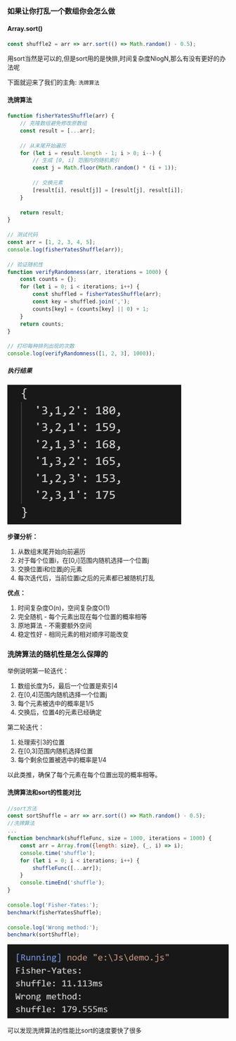 ### 如果让你打乱一个数组你会怎么做

#### Array.sort()

```javascript
const shuffle2 = arr => arr.sort(() => Math.random() - 0.5);
```

用sort当然是可以的,但是sort用的是快排,时间复杂度NlogN,那么有没有更好的办法呢

下面就迎来了我们的主角: `洗牌算法`

#### 洗牌算法

```javascript
function fisherYatesShuffle(arr) {
    // 克隆数组避免修改原数组
    const result = [...arr];
    
    // 从末尾开始遍历
    for (let i = result.length - 1; i > 0; i--) {
        // 生成 [0, i] 范围内的随机索引
        const j = Math.floor(Math.random() * (i + 1));
        
        // 交换元素
        [result[i], result[j]] = [result[j], result[i]];
    }
    
    return result;
}

// 测试代码
const arr = [1, 2, 3, 4, 5];
console.log(fisherYatesShuffle(arr));

// 验证随机性
function verifyRandomness(arr, iterations = 1000) {
    const counts = {};
    for (let i = 0; i < iterations; i++) {
        const shuffled = fisherYatesShuffle(arr);
        const key = shuffled.join(',');
        counts[key] = (counts[key] || 0) + 1;
    }
    return counts;
}

// 打印每种排列出现的次数
console.log(verifyRandomness([1, 2, 3], 1000));
```

##### 执行结果

![image-20241109140924644](./assets/image-20241109140924644.png)

**步骤分析：**

1. 从数组末尾开始向前遍历
2. 对于每个位置i，在[0,i]范围内随机选择一个位置j
3. 交换位置i和位置j的元素
4. 每次迭代后，当前位置i之后的元素都已被随机打乱

**优点：**

1. 时间复杂度O(n)，空间复杂度O(1)
2. 完全随机 - 每个元素出现在每个位置的概率相等
3. 原地算法 - 不需要额外空间
4. 稳定性好 - 相同元素的相对顺序可能改变

### 洗牌算法的随机性是怎么保障的

举例说明第一轮迭代：

1. 数组长度为5，最后一个位置是索引4
2. 在[0,4]范围内随机选择一个位置j
3. 每个元素被选中的概率是1/5
4. 交换后，位置4的元素已经确定

第二轮迭代：

1. 处理索引3的位置
2. 在[0,3]范围内随机选择位置
3. 每个剩余位置被选中的概率是1/4

以此类推，确保了每个元素在每个位置出现的概率相等。

#### 洗牌算法和sort的性能对比

```javascript
//sort方法
const sortShuffle = arr => arr.sort(() => Math.random() - 0.5);
//洗牌算法
...
function benchmark(shuffleFunc, size = 1000, iterations = 1000) {
    const arr = Array.from({length: size}, (_, i) => i);
    console.time('shuffle');
    for (let i = 0; i < iterations; i++) {
        shuffleFunc([...arr]);
    }
    console.timeEnd('shuffle');
}

console.log('Fisher-Yates:');
benchmark(fisherYatesShuffle);

console.log('Wrong method:');
benchmark(sortShuffle);
```

![image-20241109141117531](./assets/image-20241109141117531.png)

可以发现洗牌算法的性能比sort的速度要快了很多